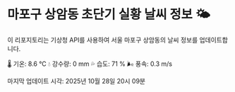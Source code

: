 
# 마포구 상암동 초단기 실황 날씨 정보 🌤️

이 리포지토리는 기상청 API를 사용하여 서울 마포구 상암동의 날씨 정보를 업데이트합니다. 

🌡️ 기온: 8.6 ℃
💧 강수량: 0 mm
💦 습도: 71 %
🌬️ 풍속: 0.3 m/s

마지막 업데이트 시각: 2025년 10월 28일 20시 09분    
